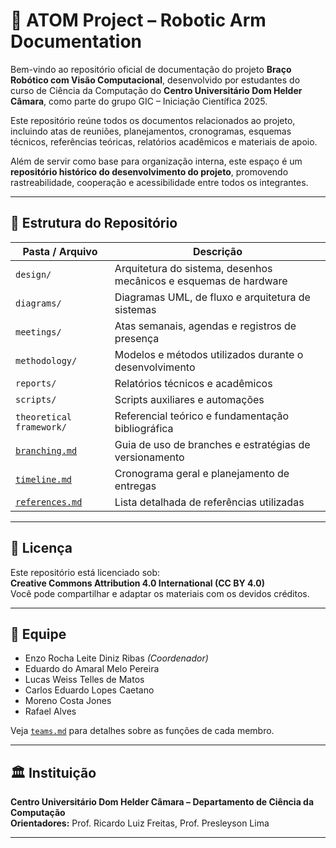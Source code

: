# 🤖 ATOM Project – Robotic Arm Documentation

Bem-vindo ao repositório oficial de documentação do projeto **Braço Robótico com Visão Computacional**, desenvolvido por estudantes do curso de Ciência da Computação do **Centro Universitário Dom Helder Câmara**, como parte do grupo GIC – Iniciação Científica 2025.

Este repositório reúne todos os documentos relacionados ao projeto, incluindo atas de reuniões, planejamentos, cronogramas, esquemas técnicos, referências teóricas, relatórios acadêmicos e materiais de apoio.

Além de servir como base para organização interna, este espaço é um **repositório histórico do desenvolvimento do projeto**, promovendo rastreabilidade, cooperação e acessibilidade entre todos os integrantes.

---

## 📁 Estrutura do Repositório

| Pasta / Arquivo                 | Descrição                                                                 |
|--------------------------------|---------------------------------------------------------------------------|
| `design/`                      | Arquitetura do sistema, desenhos mecânicos e esquemas de hardware         |
| `diagrams/`                    | Diagramas UML, de fluxo e arquitetura de sistemas                         |
| `meetings/`                    | Atas semanais, agendas e registros de presença                            |
| `methodology/`                 | Modelos e métodos utilizados durante o desenvolvimento                    |
| `reports/`                     | Relatórios técnicos e acadêmicos                                          |
| `scripts/`                     | Scripts auxiliares e automações                                           |
| `theoretical framework/`      | Referencial teórico e fundamentação bibliográfica                         |
| [`branching.md`](branching.md)         | Guia de uso de branches e estratégias de versionamento                   |
| [`timeline.md`](timeline.md)           | Cronograma geral e planejamento de entregas                             |
| [`references.md`](references.md)       | Lista detalhada de referências utilizadas                               |

---

## 🔐 Licença

Este repositório está licenciado sob:  
**Creative Commons Attribution 4.0 International (CC BY 4.0)**  
Você pode compartilhar e adaptar os materiais com os devidos créditos.

---

## 👥 Equipe

- Enzo Rocha Leite Diniz Ribas *(Coordenador)*
- Eduardo do Amaral Melo Pereira
- Lucas Weiss Telles de Matos
- Carlos Eduardo Lopes Caetano
- Moreno Costa Jones
- Rafael Alves

Veja [`teams.md`](https://github.com/ATOM-Robot-Arm-Project/ATOM-project/blob/main/teams.md) para detalhes sobre as funções de cada membro.

---

## 🏛️ Instituição

**Centro Universitário Dom Helder Câmara – Departamento de Ciência da Computação**  
**Orientadores:** Prof. Ricardo Luiz Freitas, Prof. Presleyson Lima

---